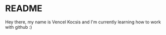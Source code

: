 # README

Hey there, my name is Vencel Kocsis and I'm currently learning how to work with github :)

